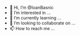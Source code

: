 - 👋 Hi, I’m @IoanBasnic
- 👀 I’m interested in ...
- 🌱 I’m currently learning ...
- 💞️ I’m looking to collaborate on ...
- 📫 How to reach me ...

<!---
IoanBasnic/IoanBasnic is a ✨ special ✨ repository because its `README.md` (this file) appears on your GitHub profile.
You can click the Preview link to take a look at your changes.
--->
